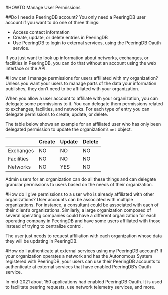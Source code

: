 #HOWTO Manage User Permissions

##Do I need a PeeringDB account?
You only need a PeeringDB user account if you want to do one of three things:

* Access contact information
* Create, update, or delete entries in PeeringDB
* Use PeeringDB to login to external services, using the PeeringDB Oauth service.

If you just want to look up information about networks, exchanges, or facilities in PeeringDB, you can do that without an account using the web interface or the API.

#How can I manage permissions for users affiliated with my organization?
Unless you want your users to manage parts of the data your information publishes, they don’t need to be affiliated with your organization.

When you allow a user account to affiliate with your organization, you can delegate some permissions to it. You can delegate them permissions related to exchanges, facilities, and networks. For each type of entry you can delegate permissions to create, update, or delete. 

The table below shows an example for an affiliated user who has only been delegated permission to update the organization’s `net` object.

|            | Create | Update | Delete |
|------------|--------|--------|--------|
| Exchanges  | NO     | NO     | NO     |
| Facilities | NO     | NO     | NO     |
| Networks   | NO     | YES    | NO     |

Admin users for an organization can do all these things and can delegate granular permissions to users based on the needs of their organization.

#How do I give permissions to a user who is already affiliated with other organizations?
User accounts can be associated with multiple organizations. For instance, a consultant could be associated with each of their client’s organizations. Similarly, a large organization composed of several operating companies could have a different organization for each operating company in PeeringDB and have some users affiliated with those instead of trying to centralize control.

The user just needs to request affiliation with each organization whose data they will be updating in PeeringDB.

#How do I authenticate at external services using my PeeringDB account?
If your organization operates a network and has the Autonomous System registered with PeeringDB, your users can use their PeeringDB accounts to authenticate at external services that have enabled PeeringDB’s Oauth service. 

In mid-2021 about 150 applications had enabled PeeringDB Oauth. It is used to facilitate peering requests, use network telemetry services, and more.

